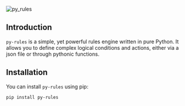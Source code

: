 ![py_rules](https://github.com/saurabh0719/py-rules/assets/42310348/fff20963-e144-44d0-bfde-3b9c7eb0c6ee)
## Introduction
`py-rules` is a simple, yet powerful rules engine written in pure Python. It allows you to define complex logical conditions and actions, either via a json file or through pythonic functions.

## Installation
You can install `py-rules` using pip:

```bash
pip install py-rules
```
